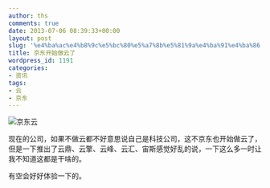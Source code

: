 ```yaml
---
author: ths
comments: true
date: 2013-07-06 08:39:33+00:00
layout: post
slug: '%e4%ba%ac%e4%b8%9c%e5%bc%80%e5%a7%8b%e5%81%9a%e4%ba%91%e4%ba%86'
title: 京东开始做云了
wordpress_id: 1191
categories:
- 资讯
tags:
- 云
- 京东
---
```


![京东云](http://img02.taobaocdn.com/imgextra/i2/63715616/T276ZvXiXXXXXXXXXX_!!63715616.png_620x10000.jpg)





现在的公司，如果不做云都不好意思说自己是科技公司，这不京东也开始做云了，但是一下推出了云鼎、云擎、云峰、云汇、宙斯感觉好乱的说，一下这么多一时让我不知道这都是干啥的。





有空会好好体验一下的。



